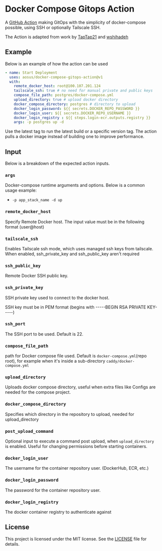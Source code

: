 # Docker Compose Gitops Action
A [GitHub Action](https://github.com/marketplace/actions/docker-compose-gitops) making GitOps with the simplicity of docker-compose possible, using SSH or optionally Tailscale SSH.

The Action is adapted from work by [TapTap21](https://github.com/TapTap21/docker-remote-deployment-action) and [wshihadeh](https://github.com/marketplace/actions/docker-deployment)


## Example

Below is an example of how the action can be used

```yaml
- name: Start Deployment
  uses: aosus/docker-compose-gitops-action@v1
  with:
    remote_docker_host: root@100.107.201.124
    tailscale_ssh: true # no need for manual private and public keys
    compose_file_path: postgres/docker-compose.yml
    upload_directory: true # upload docker directory
    docker_compose_directory: postgres # directory to upload
    docker_login_password: ${{ secrets.DOCKER_REPO_PASSWORD }}
    docker_login_user: ${{ secrets.DOCKER_REPO_USERNAME }}
    docker_login_registry : ${{ steps.login-ecr.outputs.registry }}
    args: -p postgres up -d
```

Use the latest tag to run the latest build or a specific version tag. The action pulls a docker image instead of building one to improve performance.
## Input

Below is a breakdown of the expected action inputs.

### `args`

Docker-compose runtime arguments and options. Below is a common usage example:

- `-p app_stack_name -d up`

### `remote_docker_host`

Specify Remote Docker host. The input value must be in the following format (user@host)

### `tailscale_ssh`
Enables Tailscale ssh mode, which uses managed ssh keys from tailscale.
When enabled, ssh_private_key and ssh_public_key aren't required

### `ssh_public_key`

Remote Docker SSH public key.

### `ssh_private_key`

SSH private key used to connect to the docker host.

SSH key must be in PEM format (begins with -----BEGIN RSA PRIVATE KEY-----)

### `ssh_port`

The SSH port to be used. Default is 22.

### `compose_file_path`

path for Docker compose file used. Default is `docker-compose.yml`(repo root), for example when it's inside a sub-directory `caddy/docker-compose.yml`

### `upload_directory`
Uploads docker compose directory, useful when extra files like Configs are needed for the compose project.

### `docker_compose_directory`
Specifies which directory in the repository to upload, needed for upload_directory

### `post_upload_command`
Optional input to execute a command post upload, when `upload_directory` is enabled. Useful for changing permissions before starting containers.

### `docker_login_user`

The username for the container repository user. (DockerHub, ECR, etc.)

### `docker_login_password`

The password for the container repository user.

### `docker_login_registry`

The docker container registry to authenticate against

## License

This project is licensed under the MIT license. See the [LICENSE](LICENSE) file for details.
